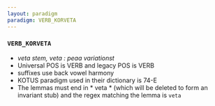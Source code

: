 ```yaml
---
layout: paradigm
paradigm: VERB_KORVETA
---
```

### ` VERB_KORVETA `

* _veta stem, veta : peaa variationst_
* Universal POS is VERB and legacy POS is VERB
* suffixes use back vowel harmony
* KOTUS paradigm used in their dictionary is 74-E
* The lemmas must end in * veta * (which will be deleted to form an invariant stub) and the regex matching the lemma is ` veta `
